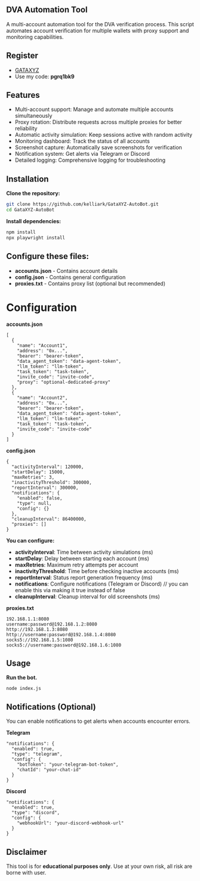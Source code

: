 ## DVA Automation Tool

A multi-account automation tool for the DVA verification process. This script automates account verification for multiple wallets with proxy support and monitoring capabilities.

## Register
- [GATAXYZ](https://app.gata.xyz?invite_code=pgrq1bk9)
- Use my code: **pgrq1bk9**

## Features

- Multi-account support: Manage and automate multiple accounts simultaneously
- Proxy rotation: Distribute requests across multiple proxies for better reliability
- Automatic activity simulation: Keep sessions active with random activity
- Monitoring dashboard: Track the status of all accounts
- Screenshot capture: Automatically save screenshots for verification
- Notification system: Get alerts via Telegram or Discord
- Detailed logging: Comprehensive logging for troubleshooting

## Installation

**Clone the repository:**
```bash
git clone https://github.com/kelliark/GataXYZ-AutoBot.git
cd GataXYZ-AutoBot
```

**Install dependencies:**
```bash
npm install
npx playwright install
```

## Configure these files:

- **accounts.json** - Contains account details
- **config.json** - Contains general configuration
- **proxies.txt** - Contains proxy list (optional but recommended)

# Configuration
**accounts.json**
```
[
  {
    "name": "Account1",
    "address": "0x...",
    "bearer": "bearer-token",
    "data_agent_token": "data-agent-token",
    "llm_token": "llm-token",
    "task_token": "task-token",
    "invite_code": "invite-code",
    "proxy": "optional-dedicated-proxy"
  },
  {
    "name": "Account2",
    "address": "0x...",
    "bearer": "bearer-token",
    "data_agent_token": "data-agent-token",
    "llm_token": "llm-token",
    "task_token": "task-token",
    "invite_code": "invite-code"
  }
]
```
**config.json**
```
{
  "activityInterval": 120000,
  "startDelay": 15000,
  "maxRetries": 3,
  "inactivityThreshold": 300000,
  "reportInterval": 300000,
  "notifications": {
    "enabled": false,
    "type": null,
    "config": {}
  },
  "cleanupInterval": 86400000,
  "proxies": []
}
```
**You can configure:**
- **activityInterval**: Time between activity simulations (ms)
- **startDelay**: Delay between starting each account (ms)
- **maxRetries**: Maximum retry attempts per account
- **inactivityThreshold**: Time before checking inactive accounts (ms)
- **reportInterval**: Status report generation frequency (ms)
- **notifications**: Configure notifications (Telegram or Discord) // you can enable this via making it true instead of false
- **cleanupInterval**: Cleanup interval for old screenshots (ms)

**proxies.txt**
```
192.168.1.1:8080
username:password@192.168.1.2:8080
http://192.168.1.3:8080
http://username:password@192.168.1.4:8080
socks5://192.168.1.5:1080
socks5://username:password@192.168.1.6:1080
```

## Usage
**Run the bot.**
```
node index.js
```

## Notifications (Optional)
You can enable notifications to get alerts when accounts encounter errors.

**Telegram**
```
"notifications": {
  "enabled": true,
  "type": "telegram",
  "config": {
    "botToken": "your-telegram-bot-token",
    "chatId": "your-chat-id"
  }
}
```
**Discord**
```
"notifications": {
  "enabled": true,
  "type": "discord",
  "config": {
    "webhookUrl": "your-discord-webhook-url"
  }
}
```

## Disclaimer
This tool is for **educational purposes only**. Use at your own risk, all risk are borne with user.
